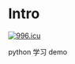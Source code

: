 # Intro

<a href="https://996.icu"><img src="https://img.shields.io/badge/link-996.icu-red.svg" alt="996.icu" /></a>

python 学习 demo
